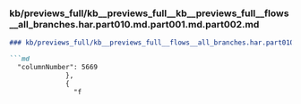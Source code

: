 ### kb/previews_full/kb__previews_full__kb__previews_full__flows__all_branches.har.part010.md.part001.md.part002.md

```md
### kb/previews_full/kb__previews_full__flows__all_branches.har.part010.md.part001.md (part 002)

```md
  "columnNumber": 5669
              },
              {
                "f
```

```

```
